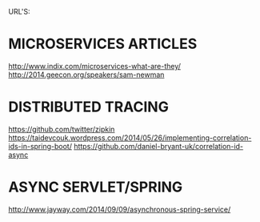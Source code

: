 
URL'S:

MICROSERVICES ARTICLES
=======================
http://www.indix.com/microservices-what-are-they/ 
http://2014.geecon.org/speakers/sam-newman

DISTRIBUTED TRACING
===================
https://github.com/twitter/zipkin
https://taidevcouk.wordpress.com/2014/05/26/implementing-correlation-ids-in-spring-boot/
https://github.com/daniel-bryant-uk/correlation-id-async

ASYNC SERVLET/SPRING
====================
http://www.jayway.com/2014/09/09/asynchronous-spring-service/